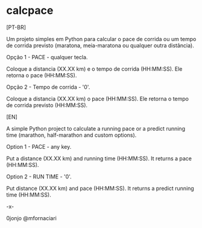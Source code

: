 # calcpace
[PT-BR]

Um projeto simples em Python para calcular o pace de corrida ou um tempo de corrida previsto (maratona, meia-maratona ou qualquer outra distância).

Opção 1 - PACE - qualquer tecla.

Coloque a distancia (XX.XX km) e o tempo de corrida (HH:MM:SS).
Ele retorna o pace (HH:MM:SS).

Opção 2 - Tempo de corrida - '0'.

Coloque a distancia (XX.XX km) o pace (HH:MM:SS).
Ele retorna o tempo de corrida previsto (HH:MM:SS).

[EN]

A simple Python project to calculate a running pace or a predict running time (marathon, half-marathon and custom options).

Option 1 - PACE - any key.

Put a  distance (XX.XX km) and running time (HH:MM:SS).
It returns a pace (HH:MM:SS).

Option 2 - RUN TIME - '0'.

Put distance (XX.XX km) and pace (HH:MM:SS).
It returns a predict running time (HH:MM:SS).

-x-

0jonjo @mfornaciari
